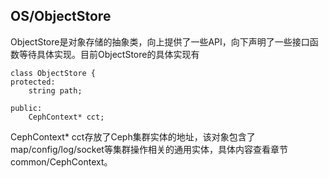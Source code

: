## OS/ObjectStore

ObjectStore是对象存储的抽象类，向上提供了一些API，向下声明了一些接口函数等待具体实现。目前ObjectStore的具体实现有

```
class ObjectStore {
protected:
    string path;

public:
    CephContext* cct;
```

CephContext\* cct存放了Ceph集群实体的地址，该对象包含了map/config/log/socket等集群操作相关的通用实体，具体内容查看章节common/CephContext。

